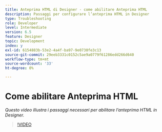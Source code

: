 ```yaml
---
title: Anteprima HTML di Designer - come abilitare Anteprima HTML
description: Passaggi per configurare l’anteprima HTML in Designer
type: Troubleshooting
role: Developer
level: Intermediate
version: 6.5
feature: Designer
topic: Development
index: y
exl-id: 6154883b-53e2-4a4f-ba97-9e0730fe3c13
source-git-commit: 29eeb3331c0152c5ae9a0779f61286edd266d640
workflow-type: tm+mt
source-wordcount: '33'
ht-degree: 0%

---
```



# Come abilitare Anteprima HTML

*Questo video illustra i passaggi necessari per abilitare l’anteprima HTML in Designer.*

>[!VIDEO](https://video.tv.adobe.com/v/335498?quality=9&learn=on)
